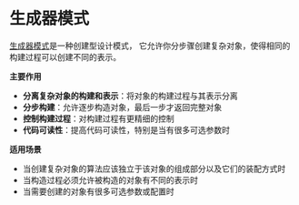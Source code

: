# 生成器模式

[生成器模式](https://refactoringguru.cn/design-patterns/builder)是一种创建型设计模式， 它允许你分步骤创建复杂对象，使得相同的构建过程可以创建不同的表示。

**主要作用**
- **分离复杂对象的构建和表示**：将对象的构建过程与其表示分离
- **分步构建**：允许逐步构造对象，最后一步才返回完整对象
- **控制构建过程**：对构建过程有更精细的控制
- **代码可读性**：提高代码可读性，特别是当有很多可选参数时

**适用场景**
- 当创建复杂对象的算法应该独立于该对象的组成部分以及它们的装配方式时
- 当构造过程必须允许被构造的对象有不同的表示时
- 当需要创建的对象有很多可选参数或配置时